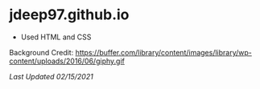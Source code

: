 # jdeep97.github.io
* Used HTML and CSS

Background Credit: https://buffer.com/library/content/images/library/wp-content/uploads/2016/06/giphy.gif

*Last Updated 02/15/2021*

